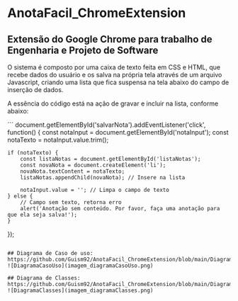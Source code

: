 # AnotaFacil_ChromeExtension
## Extensão do Google Chrome para trabalho de Engenharia e Projeto de Software

O sistema é composto por uma caixa de texto feita em CSS  e HTML, que recebe dados do usuário e os salva na própria tela através de um arquivo Javascript, criando uma lista que fica suspensa na tela abaixo do campo de inserção de dados.

A essência do código está na ação de gravar e incluir na lista, conforme abaixo:

´´´
document.getElementById('salvarNota').addEventListener('click', function() {
    const notaInput = document.getElementById('notaInput');
    const notaTexto = notaInput.value.trim();

    if (notaTexto) {
        const listaNotas = document.getElementById('listaNotas');
        const novaNota = document.createElement('li');
        novaNota.textContent = notaTexto;
        listaNotas.appendChild(novaNota); // Insere na lista
        
        notaInput.value = ''; // Limpa o campo de texto
    } else {
        // Campo sem texto, retorna erro
        alert('Anotação sem conteúdo. Por favor, faça uma anotação para que ela seja salva!');
    }
});
~~~

## Diagrama de Caso de uso:
https://github.com/Guism92/AnotaFacil_ChromeExtension/blob/main/DiagramaCasoUso.drawio
![DiagramaCasoUso](imagem_diagramaCasoUso.png)

## Diagrama de Classes:
https://github.com/Guism92/AnotaFacil_ChromeExtension/blob/main/DiagramaClasses.drawio
![DiagramaClasses](imagem_diagramaClasses.png)

